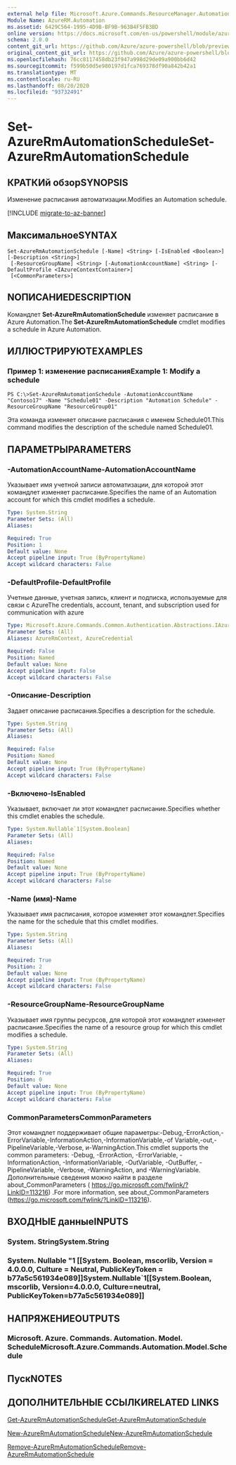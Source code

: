 ```yaml
---
external help file: Microsoft.Azure.Commands.ResourceManager.Automation.dll-Help.xml
Module Name: AzureRM.Automation
ms.assetid: 6429C564-1995-4D9B-BF9B-963B4F5FB3BD
online version: https://docs.microsoft.com/en-us/powershell/module/azurerm.automation/set-azurermautomationschedule
schema: 2.0.0
content_git_url: https://github.com/Azure/azure-powershell/blob/preview/src/ResourceManager/Automation/Commands.Automation/help/Set-AzureRMAutomationSchedule.md
original_content_git_url: https://github.com/Azure/azure-powershell/blob/preview/src/ResourceManager/Automation/Commands.Automation/help/Set-AzureRMAutomationSchedule.md
ms.openlocfilehash: 76cc8117458db23f947a998d29de09a900bb6d42
ms.sourcegitcommit: f599b50d5e980197d1fca769378df90a842b42a1
ms.translationtype: MT
ms.contentlocale: ru-RU
ms.lasthandoff: 08/20/2020
ms.locfileid: "93732491"
---
```

# <span data-ttu-id="2d6ee-101">Set-AzureRmAutomationSchedule</span><span class="sxs-lookup"><span data-stu-id="2d6ee-101">Set-AzureRmAutomationSchedule</span></span>

## <span data-ttu-id="2d6ee-102">КРАТКИй обзор</span><span class="sxs-lookup"><span data-stu-id="2d6ee-102">SYNOPSIS</span></span>
<span data-ttu-id="2d6ee-103">Изменение расписания автоматизации.</span><span class="sxs-lookup"><span data-stu-id="2d6ee-103">Modifies an Automation schedule.</span></span>

[!INCLUDE [migrate-to-az-banner](../../includes/migrate-to-az-banner.md)]

## <span data-ttu-id="2d6ee-104">Максимальное</span><span class="sxs-lookup"><span data-stu-id="2d6ee-104">SYNTAX</span></span>

```
Set-AzureRmAutomationSchedule [-Name] <String> [-IsEnabled <Boolean>] [-Description <String>]
 [-ResourceGroupName] <String> [-AutomationAccountName] <String> [-DefaultProfile <IAzureContextContainer>]
 [<CommonParameters>]
```

## <span data-ttu-id="2d6ee-105">NОПИСАНИЕ</span><span class="sxs-lookup"><span data-stu-id="2d6ee-105">DESCRIPTION</span></span>
<span data-ttu-id="2d6ee-106">Командлет **Set-AzureRmAutomationSchedule** изменяет расписание в Azure Automation.</span><span class="sxs-lookup"><span data-stu-id="2d6ee-106">The **Set-AzureRmAutomationSchedule** cmdlet modifies a schedule in Azure Automation.</span></span>

## <span data-ttu-id="2d6ee-107">ИЛЛЮСТРИРУЮТ</span><span class="sxs-lookup"><span data-stu-id="2d6ee-107">EXAMPLES</span></span>

### <span data-ttu-id="2d6ee-108">Пример 1: изменение расписания</span><span class="sxs-lookup"><span data-stu-id="2d6ee-108">Example 1: Modify a schedule</span></span>
```
PS C:\>Set-AzureRmAutomationSchedule -AutomationAccountName "Contoso17" -Name "Schedule01" -Description "Automation Schedule" -ResourceGroupName "ResourceGroup01"
```

<span data-ttu-id="2d6ee-109">Эта команда изменяет описание расписания с именем Schedule01.</span><span class="sxs-lookup"><span data-stu-id="2d6ee-109">This command modifies the description of the schedule named Schedule01.</span></span>

## <span data-ttu-id="2d6ee-110">ПАРАМЕТРЫ</span><span class="sxs-lookup"><span data-stu-id="2d6ee-110">PARAMETERS</span></span>

### <span data-ttu-id="2d6ee-111">-AutomationAccountName</span><span class="sxs-lookup"><span data-stu-id="2d6ee-111">-AutomationAccountName</span></span>
<span data-ttu-id="2d6ee-112">Указывает имя учетной записи автоматизации, для которой этот командлет изменяет расписание.</span><span class="sxs-lookup"><span data-stu-id="2d6ee-112">Specifies the name of an Automation account for which this cmdlet modifies a schedule.</span></span>

```yaml
Type: System.String
Parameter Sets: (All)
Aliases:

Required: True
Position: 1
Default value: None
Accept pipeline input: True (ByPropertyName)
Accept wildcard characters: False
```

### <span data-ttu-id="2d6ee-113">-DefaultProfile</span><span class="sxs-lookup"><span data-stu-id="2d6ee-113">-DefaultProfile</span></span>
<span data-ttu-id="2d6ee-114">Учетные данные, учетная запись, клиент и подписка, используемые для связи с Azure</span><span class="sxs-lookup"><span data-stu-id="2d6ee-114">The credentials, account, tenant, and subscription used for communication with azure</span></span>

```yaml
Type: Microsoft.Azure.Commands.Common.Authentication.Abstractions.IAzureContextContainer
Parameter Sets: (All)
Aliases: AzureRmContext, AzureCredential

Required: False
Position: Named
Default value: None
Accept pipeline input: False
Accept wildcard characters: False
```

### <span data-ttu-id="2d6ee-115">-Описание</span><span class="sxs-lookup"><span data-stu-id="2d6ee-115">-Description</span></span>
<span data-ttu-id="2d6ee-116">Задает описание расписания.</span><span class="sxs-lookup"><span data-stu-id="2d6ee-116">Specifies a description for the schedule.</span></span>

```yaml
Type: System.String
Parameter Sets: (All)
Aliases:

Required: False
Position: Named
Default value: None
Accept pipeline input: True (ByPropertyName)
Accept wildcard characters: False
```

### <span data-ttu-id="2d6ee-117">-Включено</span><span class="sxs-lookup"><span data-stu-id="2d6ee-117">-IsEnabled</span></span>
<span data-ttu-id="2d6ee-118">Указывает, включает ли этот командлет расписание.</span><span class="sxs-lookup"><span data-stu-id="2d6ee-118">Specifies whether this cmdlet enables the schedule.</span></span>

```yaml
Type: System.Nullable`1[System.Boolean]
Parameter Sets: (All)
Aliases:

Required: False
Position: Named
Default value: None
Accept pipeline input: True (ByPropertyName)
Accept wildcard characters: False
```

### <span data-ttu-id="2d6ee-119">-Name (имя)</span><span class="sxs-lookup"><span data-stu-id="2d6ee-119">-Name</span></span>
<span data-ttu-id="2d6ee-120">Указывает имя расписания, которое изменяет этот командлет.</span><span class="sxs-lookup"><span data-stu-id="2d6ee-120">Specifies the name for the schedule that this cmdlet modifies.</span></span>

```yaml
Type: System.String
Parameter Sets: (All)
Aliases:

Required: True
Position: 2
Default value: None
Accept pipeline input: True (ByPropertyName)
Accept wildcard characters: False
```

### <span data-ttu-id="2d6ee-121">-ResourceGroupName</span><span class="sxs-lookup"><span data-stu-id="2d6ee-121">-ResourceGroupName</span></span>
<span data-ttu-id="2d6ee-122">Указывает имя группы ресурсов, для которой этот командлет изменяет расписание.</span><span class="sxs-lookup"><span data-stu-id="2d6ee-122">Specifies the name of a resource group for which this cmdlet modifies a schedule.</span></span>

```yaml
Type: System.String
Parameter Sets: (All)
Aliases:

Required: True
Position: 0
Default value: None
Accept pipeline input: True (ByPropertyName)
Accept wildcard characters: False
```

### <span data-ttu-id="2d6ee-123">CommonParameters</span><span class="sxs-lookup"><span data-stu-id="2d6ee-123">CommonParameters</span></span>
<span data-ttu-id="2d6ee-124">Этот командлет поддерживает общие параметры:-Debug,-ErrorAction,-ErrorVariable,-InformationAction,-InformationVariable,-of Variable,-out,-PipelineVariable,-Verbose, и-WarningAction.</span><span class="sxs-lookup"><span data-stu-id="2d6ee-124">This cmdlet supports the common parameters: -Debug, -ErrorAction, -ErrorVariable, -InformationAction, -InformationVariable, -OutVariable, -OutBuffer, -PipelineVariable, -Verbose, -WarningAction, and -WarningVariable.</span></span> <span data-ttu-id="2d6ee-125">Дополнительные сведения можно найти в разделе about_CommonParameters ( https://go.microsoft.com/fwlink/?LinkID=113216) .</span><span class="sxs-lookup"><span data-stu-id="2d6ee-125">For more information, see about_CommonParameters (https://go.microsoft.com/fwlink/?LinkID=113216).</span></span>

## <span data-ttu-id="2d6ee-126">ВХОДНЫЕ данные</span><span class="sxs-lookup"><span data-stu-id="2d6ee-126">INPUTS</span></span>

### <span data-ttu-id="2d6ee-127">System. String</span><span class="sxs-lookup"><span data-stu-id="2d6ee-127">System.String</span></span>

### <span data-ttu-id="2d6ee-128">System. Nullable "1 [[System. Boolean, mscorlib, Version = 4.0.0.0, Culture = Neutral, PublicKeyToken = b77a5c561934e089]]</span><span class="sxs-lookup"><span data-stu-id="2d6ee-128">System.Nullable\`1[[System.Boolean, mscorlib, Version=4.0.0.0, Culture=neutral, PublicKeyToken=b77a5c561934e089]]</span></span>

## <span data-ttu-id="2d6ee-129">НАПРЯЖЕНИЕ</span><span class="sxs-lookup"><span data-stu-id="2d6ee-129">OUTPUTS</span></span>

### <span data-ttu-id="2d6ee-130">Microsoft. Azure. Commands. Automation. Model. Schedule</span><span class="sxs-lookup"><span data-stu-id="2d6ee-130">Microsoft.Azure.Commands.Automation.Model.Schedule</span></span>

## <span data-ttu-id="2d6ee-131">Пуск</span><span class="sxs-lookup"><span data-stu-id="2d6ee-131">NOTES</span></span>

## <span data-ttu-id="2d6ee-132">ДОПОЛНИТЕЛЬНЫЕ ССЫЛКИ</span><span class="sxs-lookup"><span data-stu-id="2d6ee-132">RELATED LINKS</span></span>

[<span data-ttu-id="2d6ee-133">Get-AzureRmAutomationSchedule</span><span class="sxs-lookup"><span data-stu-id="2d6ee-133">Get-AzureRmAutomationSchedule</span></span>](./Get-AzureRMAutomationSchedule.md)

[<span data-ttu-id="2d6ee-134">New-AzureRmAutomationSchedule</span><span class="sxs-lookup"><span data-stu-id="2d6ee-134">New-AzureRmAutomationSchedule</span></span>](./New-AzureRMAutomationSchedule.md)

[<span data-ttu-id="2d6ee-135">Remove-AzureRmAutomationSchedule</span><span class="sxs-lookup"><span data-stu-id="2d6ee-135">Remove-AzureRmAutomationSchedule</span></span>](./Remove-AzureRMAutomationSchedule.md)


